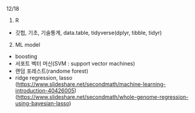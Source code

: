 12/18
1. R
- 깃헙, 기초, 기술통계, data.table, tidyverse(dplyr, tibble, tidyr)

2. ML model
- boosting
- 서포트 벡터 머신(SVM : support vector machines)
- 랜덤 포레스트(randome forest)
- ridge regression, lasso
(https://www.slideshare.net/secondmath/machine-learning-introduction-40426005)
(https://www.slideshare.net/secondmath/whole-genome-regression-using-bayesian-lasso)
